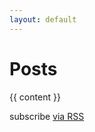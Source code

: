 ```yaml
---
layout: default
---
```

<!-- Rick Ritchie's Paginator Test -->
<style>
  ul.pager { text-align: center; list-style: none; }
  ul.pager li {display: inline;border: 1px solid black; padding: 10px; margin: 5px;}
</style>

<div class="home">

  <h1 class="page-heading">Posts</h1>
  
  {{ content }}

  <ul class="post-list">
    <!-- 
        Here is the main paginator logic called.
        All calls to site.posts should be replaced by paginator.posts 
    -->
  </ul>
  
  <!-- 
    Showing buttons to move to the next and to the previous list of posts (pager buttons).
  -->

  <p class="rss-subscribe">subscribe <a href="{{ "/feed.xml" | relative_url }}">via RSS</a></p>

</div>